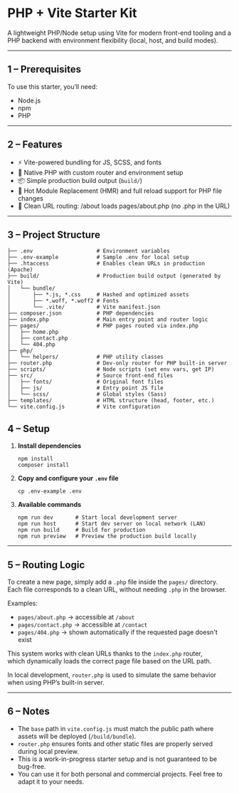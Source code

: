 # PHP + Vite Starter Kit

A lightweight PHP/Node setup using Vite for modern front-end tooling and a PHP backend with environment flexibility (local, host, and build modes).

---

## 1 – Prerequisites

To use this starter, you’ll need:

- Node.js
- npm
- PHP

---

## 2 – Features

- ⚡ Vite-powered bundling for JS, SCSS, and fonts
- 🐘 Native PHP with custom router and environment setup
- 📦 Simple production build output (`build/`)
- 🔁 Hot Module Replacement (HMR) and full reload support for PHP file changes
- 🧭 Clean URL routing: /about loads pages/about.php (no .php in the URL)

---

## 3 – Project Structure

    ├── .env                    # Environment variables
    ├── .env-example            # Sample .env for local setup
    ├── .htaccess               # Enables clean URLs in production (Apache)
    ├── build/                  # Production build output (generated by Vite)
    │   └── bundle/
    │       ├── *.js, *.css     # Hashed and optimized assets
    │       ├── *.woff, *.woff2 # Fonts
    │       └── .vite/          # Vite manifest.json
    ├── composer.json           # PHP dependencies
    ├── index.php               # Main entry point and router logic
    ├── pages/                  # PHP pages routed via index.php
    │   ├── home.php
    │   ├── contact.php
    │   └── 404.php
    ├── php/
    │   └── helpers/            # PHP utility classes
    ├── router.php              # Dev-only router for PHP built-in server
    ├── scripts/                # Node scripts (set env vars, get IP)
    ├── src/                    # Source front-end files
    │   ├── fonts/              # Original font files
    │   ├── js/                 # Entry point JS file
    │   └── scss/               # Global styles (Sass)
    ├── templates/              # HTML structure (head, footer, etc.)
    └── vite.config.js          # Vite configuration


## 4 – Setup

1. **Install dependencies**

       npm install
       composer install

2. **Copy and configure your `.env` file**

       cp .env-example .env

3. **Available commands**

       npm run dev       # Start local development server
       npm run host      # Start dev server on local network (LAN)
       npm run build     # Build for production
       npm run preview   # Preview the production build locally

---

## 5 – Routing Logic

To create a new page, simply add a `.php` file inside the `pages/` directory.  
Each file corresponds to a clean URL, without needing `.php` in the browser.

Examples:
- `pages/about.php` → accessible at `/about`
- `pages/contact.php` → accessible at `/contact`
- `pages/404.php` → shown automatically if the requested page doesn't exist

This system works with clean URLs thanks to the `index.php` router,  
which dynamically loads the correct page file based on the URL path.

In local development, `router.php` is used to simulate the same behavior when using PHP’s built-in server.

---

## 6 – Notes

- The `base` path in `vite.config.js` must match the public path where assets will be deployed (`/build/bundle`).
- `router.php` ensures fonts and other static files are properly served during local preview.
- This is a work-in-progress starter setup and is not guaranteed to be bug-free.
- You can use it for both personal and commercial projects. Feel free to adapt it to your needs.